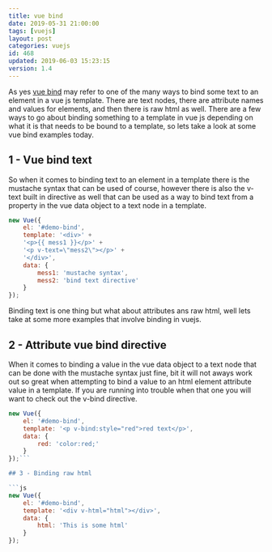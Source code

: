 ```yaml
---
title: vue bind
date: 2019-05-31 21:00:00
tags: [vuejs]
layout: post
categories: vuejs
id: 468
updated: 2019-06-03 15:23:15
version: 1.4
---
```


As yes [vue bind](https://vuejs.org/v2/guide/syntax.html) may refer to one of the many ways to bind some text to an element in a vue js template. There are text nodes, there are attribute names and values for elements, and then there is raw html as well. There are a few ways to go about binding something to a template in vue js depending on what it is that needs to be bound to a template, so lets take a look at some vue bind examples today.

<!-- more -->

## 1 - Vue bind text

So when it comes to binding text to an element in a template there is the mustache syntax that can be used of course, however there is also the v-text built in directive as well that can be used as a way to bind text from a property in the vue data object to a text node in a template.

```js
new Vue({
    el: '#demo-bind',
    template: '<div>' +
    '<p>{{ mess1 }}</p>' +
    '<p v-text=\"mess2\"></p>' +
    '</div>',
    data: {
        mess1: 'mustache syntax',
        mess2: 'bind text directive'
    }
});
```

Binding text is one thing but what about attributes ans raw html, well lets take at some more examples that involve binding in vuejs.

## 2 - Attribute vue bind directive

When it comes to binding a value in the vue data object to a text node that can be done with the mustache syntax just fine, bit it will not aways work out so great when attempting to bind a value to an html element attribute value in a template. If you are running into trouble when that one you will want to check out the v-bind directive.

```js
new Vue({
    el: '#demo-bind',
    template: '<p v-bind:style="red">red text</p>',
    data: {
        red: 'color:red;'
    }
});```

## 3 - Binding raw html

```js
new Vue({
    el: '#demo-bind',
    template: '<div v-html="html"></div>',
    data: {
        html: 'This is some html'
    }
});
```